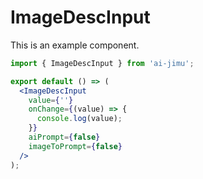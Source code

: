 # ImageDescInput

This is an example component.

```jsx
import { ImageDescInput } from 'ai-jimu';

export default () => (
  <ImageDescInput
    value={''}
    onChange={(value) => {
      console.log(value);
    }}
    aiPrompt={false}
    imageToPrompt={false}
  />
);
```
